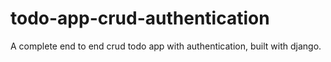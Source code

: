 # todo-app-crud-authentication
A complete end to end crud todo app with authentication, built with django.
